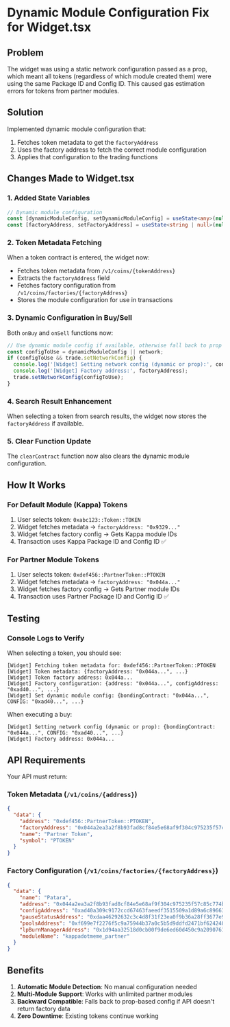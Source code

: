 # Dynamic Module Configuration Fix for Widget.tsx

## Problem
The widget was using a static network configuration passed as a prop, which meant all tokens (regardless of which module created them) were using the same Package ID and Config ID. This caused gas estimation errors for tokens from partner modules.

## Solution
Implemented dynamic module configuration that:
1. Fetches token metadata to get the `factoryAddress`
2. Uses the factory address to fetch the correct module configuration
3. Applies that configuration to the trading functions

## Changes Made to Widget.tsx

### 1. Added State Variables
```typescript
// Dynamic module configuration
const [dynamicModuleConfig, setDynamicModuleConfig] = useState<any>(null);
const [factoryAddress, setFactoryAddress] = useState<string | null>(null);
```

### 2. Token Metadata Fetching
When a token contract is entered, the widget now:
- Fetches token metadata from `/v1/coins/{tokenAddress}`
- Extracts the `factoryAddress` field
- Fetches factory configuration from `/v1/coins/factories/{factoryAddress}`
- Stores the module configuration for use in transactions

### 3. Dynamic Configuration in Buy/Sell
Both `onBuy` and `onSell` functions now:
```typescript
// Use dynamic module config if available, otherwise fall back to prop
const configToUse = dynamicModuleConfig || network;
if (configToUse && trade.setNetworkConfig) {
  console.log('[Widget] Setting network config (dynamic or prop):', configToUse);
  console.log('[Widget] Factory address:', factoryAddress);
  trade.setNetworkConfig(configToUse);
}
```

### 4. Search Result Enhancement
When selecting a token from search results, the widget now stores the `factoryAddress` if available.

### 5. Clear Function Update
The `clearContract` function now also clears the dynamic module configuration.

## How It Works

### For Default Module (Kappa) Tokens
1. User selects token: `0xabc123::Token::TOKEN`
2. Widget fetches metadata → `factoryAddress: "0x9329..."`
3. Widget fetches factory config → Gets Kappa module IDs
4. Transaction uses Kappa Package ID and Config ID ✅

### For Partner Module Tokens
1. User selects token: `0xdef456::PartnerToken::PTOKEN`
2. Widget fetches metadata → `factoryAddress: "0x044a..."`
3. Widget fetches factory config → Gets Partner module IDs
4. Transaction uses Partner Package ID and Config ID ✅

## Testing

### Console Logs to Verify
When selecting a token, you should see:
```
[Widget] Fetching token metadata for: 0xdef456::PartnerToken::PTOKEN
[Widget] Token metadata: {factoryAddress: "0x044a...", ...}
[Widget] Token factory address: 0x044a...
[Widget] Factory configuration: {address: "0x044a...", configAddress: "0xad40...", ...}
[Widget] Set dynamic module config: {bondingContract: "0x044a...", CONFIG: "0xad40...", ...}
```

When executing a buy:
```
[Widget] Setting network config (dynamic or prop): {bondingContract: "0x044a...", CONFIG: "0xad40...", ...}
[Widget] Factory address: 0x044a...
```

## API Requirements

Your API must return:

### Token Metadata (`/v1/coins/{address}`)
```json
{
  "data": {
    "address": "0xdef456::PartnerToken::PTOKEN",
    "factoryAddress": "0x044a2ea3a2f8b93fad8cf84e5e68af9f304c975235f57c85c774bf88fa7999f6",
    "name": "Partner Token",
    "symbol": "PTOKEN"
  }
}
```

### Factory Configuration (`/v1/coins/factories/{factoryAddress}`)
```json
{
  "data": {
    "name": "Patara",
    "address": "0x044a2ea3a2f8b93fad8cf84e5e68af9f304c975235f57c85c774bf88fa7999f6",
    "configAddress": "0xad40a309c9172ccd67463faeedf3515509a1d89a6c8966336366c3f988016df8",
    "pauseStatusAddress": "0xdaa46292632c3c4d8f31f23ea0f9b36a28ff3677e9684980e4438403a67a3d8f",
    "poolsAddress": "0xf699e7f2276f5c9a75944b37a0c5b5d9ddfd2471bf6242483b03ab2887d198d0",
    "lpBurnManagerAddress": "0x1d94aa32518d0cb00f9de6ed60d450c9a2090761f326752ffad06b2e9404f845",
    "moduleName": "kappadotmeme_partner"
  }
}
```

## Benefits

1. **Automatic Module Detection**: No manual configuration needed
2. **Multi-Module Support**: Works with unlimited partner modules
3. **Backward Compatible**: Falls back to prop-based config if API doesn't return factory data
4. **Zero Downtime**: Existing tokens continue working
